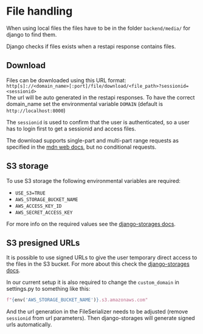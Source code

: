 # File handling
When using local files the files have to be in the folder `backend/media/` for django to find them.

Django checks if files exists when a restapi response contains files.

## Download

Files can be downloaded using this URL format:\
`http[s]://<domain_name>[:port]/file/download/<file_path>?sessionid=<sessionid>`\
The url will be auto generated in the restapi responses. To have the correct domain_name set the environmental variable `DOMAIN` (default is `http://localhost:8000`)

The `sessionid` is used to confirm that the user is authenticated, so a user has to login first to get a sessionid and access files.

The download supports single-part and multi-part range requests as specified in the [mdn web docs](https://developer.mozilla.org/en-US/docs/Web/HTTP/Range_requests), but no conditional requests.

## S3 storage
To use S3 storage the following environmental variables are required:
- `USE_S3=TRUE`
- `AWS_STORAGE_BUCKET_NAME`
- `AWS_ACCESS_KEY_ID`
- `AWS_SECRET_ACCESS_KEY`

For more info on the required values see the [django-storages docs](https://django-storages.readthedocs.io/en/latest/backends/amazon-S3.html).

## S3 presigned URLs
It is possible to use signed URLs to give the user temporary direct access to the files in the S3 bucket. For more about this check the [django-storages docs](https://django-storages.readthedocs.io/en/latest/backends/amazon-S3.html#cloudfront-signed-urls).

In our current setup it is also required to change the `custom_domain` in settings.py to something like this:
```python
f"{env('AWS_STORAGE_BUCKET_NAME')}.s3.amazonaws.com"
```
And the url generation in the FileSerializer needs to be adjusted (remove `sessionid` from url parameters). Then django-storages will generate signed urls automatically.
